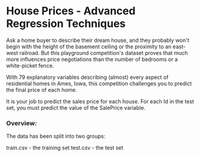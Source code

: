 # House Prices - Advanced Regression Techniques

Ask a home buyer to describe their dream house, and they probably won't begin with the height of the basement ceiling or the proximity to an east-west railroad. But this playground competition's dataset proves that much more influences price negotiations than the number of bedrooms or a white-picket fence.

With 79 explanatory variables describing (almost) every aspect of residential homes in Ames, Iowa, this competition challenges you to predict the final price of each home.

It is your job to predict the sales price for each house. For each Id in the test set, you must predict the value of the SalePrice variable. 

### Overview:

The data has been split into two groups:

train.csv - the training set
test.csv - the test set
